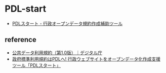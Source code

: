 # PDL-start

- [PDLスタート - 行政オープンデータ規約作成補助ツール](https://code4fukui.github.io/PDL-start/)

## reference

- [公共データ利用規約（第1.0版）｜デジタル庁](https://www.digital.go.jp/resources/open_data/public_data_license_v1.0)
- [政府標準利用規約はPDLへ! 行政ウェブサイトをオープンデータ化作成支援ツール「PDLスタート」](https://fukuno.jig.jp/4730)
